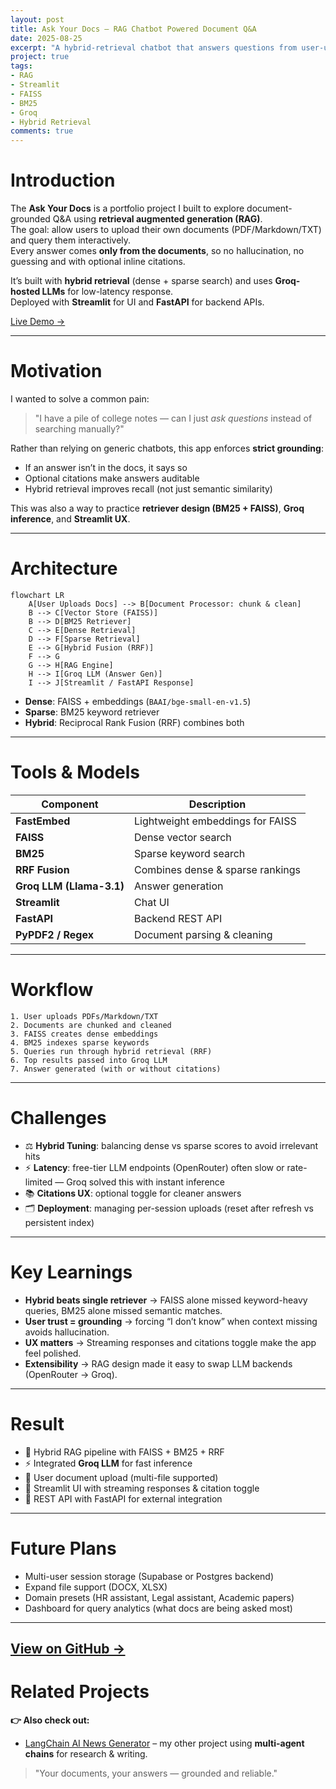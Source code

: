 ```yaml
---
layout: post
title: Ask Your Docs – RAG Chatbot Powered Document Q&A
date: 2025-08-25
excerpt: "A hybrid-retrieval chatbot that answers questions from user-uploaded documents using FAISS, BM25, Groq, and Streamlit."
project: true
tags:
- RAG
- Streamlit
- FAISS
- BM25
- Groq
- Hybrid Retrieval
comments: true
---
```


# Introduction

The **Ask Your Docs** is a portfolio project I built to explore document-grounded Q&A using **retrieval augmented generation (RAG)**.  
The goal: allow users to upload their own documents (PDF/Markdown/TXT) and query them interactively.  
Every answer comes **only from the documents**, so no hallucination, no guessing and with optional inline citations.

It’s built with **hybrid retrieval** (dense + sparse search) and uses **Groq-hosted LLMs** for low-latency response.  
Deployed with **Streamlit** for UI and **FastAPI** for backend APIs.

[Live Demo →](https://rag-chatbot-assistant.streamlit.app/)

---

# Motivation

I wanted to solve a common pain:  
> "I have a pile of college notes — can I just *ask questions* instead of searching manually?"

Rather than relying on generic chatbots, this app enforces **strict grounding**:  
- If an answer isn’t in the docs, it says so  
- Optional citations make answers auditable  
- Hybrid retrieval improves recall (not just semantic similarity)  

This was also a way to practice **retriever design (BM25 + FAISS)**, **Groq inference**, and **Streamlit UX**.

---

# Architecture

```mermaid
flowchart LR
    A[User Uploads Docs] --> B[Document Processor: chunk & clean]
    B --> C[Vector Store (FAISS)]
    B --> D[BM25 Retriever]
    C --> E[Dense Retrieval]
    D --> F[Sparse Retrieval]
    E --> G[Hybrid Fusion (RRF)]
    F --> G
    G --> H[RAG Engine]
    H --> I[Groq LLM (Answer Gen)]
    I --> J[Streamlit / FastAPI Response]
```

- **Dense**: FAISS + embeddings (`BAAI/bge-small-en-v1.5`)  
- **Sparse**: BM25 keyword retriever  
- **Hybrid**: Reciprocal Rank Fusion (RRF) combines both  

---

# Tools & Models

| Component     | Description |
|---------------|-------------|
| **FastEmbed** | Lightweight embeddings for FAISS |
| **FAISS** | Dense vector search |
| **BM25** | Sparse keyword search |
| **RRF Fusion** | Combines dense & sparse rankings |
| **Groq LLM (Llama-3.1)** | Answer generation |
| **Streamlit** | Chat UI |
| **FastAPI** | Backend REST API |
| **PyPDF2 / Regex** | Document parsing & cleaning |

---

# Workflow

```text
1. User uploads PDFs/Markdown/TXT
2. Documents are chunked and cleaned
3. FAISS creates dense embeddings
4. BM25 indexes sparse keywords
5. Queries run through hybrid retrieval (RRF)
6. Top results passed into Groq LLM
7. Answer generated (with or without citations)
```

---

# Challenges

- ⚖️ **Hybrid Tuning**: balancing dense vs sparse scores to avoid irrelevant hits  
- ⚡ **Latency**: free-tier LLM endpoints (OpenRouter) often slow or rate-limited — Groq solved this with instant inference  
- 📚 **Citations UX**: optional toggle for cleaner answers  
- 🗂️ **Deployment**: managing per-session uploads (reset after refresh vs persistent index)  

---

# Key Learnings

- **Hybrid beats single retriever** → FAISS alone missed keyword-heavy queries, BM25 alone missed semantic matches.  
- **User trust = grounding** → forcing “I don’t know” when context missing avoids hallucination.  
- **UX matters** → Streaming responses and citations toggle make the app feel polished.  
- **Extensibility** → RAG design made it easy to swap LLM backends (OpenRouter → Groq).  

---

# Result

- 🧠 Hybrid RAG pipeline with FAISS + BM25 + RRF  
- ⚡ Integrated **Groq LLM** for fast inference  
- 📑 User document upload (multi-file supported)  
- 💬 Streamlit UI with streaming responses & citation toggle  
- 🧪 REST API with FastAPI for external integration  

---

# Future Plans

- Multi-user session storage (Supabase or Postgres backend)  
- Expand file support (DOCX, XLSX)  
- Domain presets (HR assistant, Legal assistant, Academic papers)  
- Dashboard for query analytics (what docs are being asked most)  

---
[View on GitHub →](https://github.com/malindard/rag-chatbot-assistant)
---

# Related Projects

**👉 Also check out:**  
- [LangChain AI News Generator](https://malindard.github.io//ai-news-generator/) – my other project using **multi-agent chains** for research & writing.  

> "Your documents, your answers — grounded and reliable."
